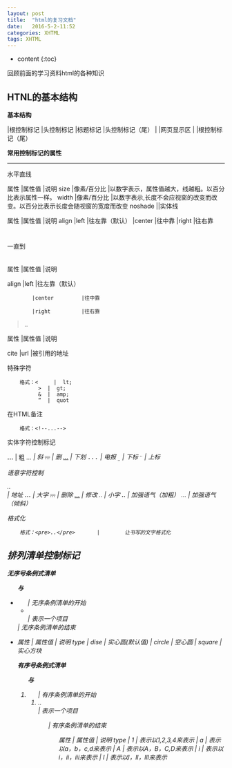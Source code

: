 ```yaml
---
layout: post
title:  "html的复习文档"
date:   2016-5-2-11:52
categories: XHTML
tags: XHTML
---
```


* content
{:toc}

回顾前面的学习资料html的各种知识




## HTNL的基本结构

**基本结构**

<html>			|根控制标记
<head>			|头控制标记
<title>标题</title>       |标题标记
</hesd>			|头控制标记（尾）
<body>			|
				|网页显示区
</body>			|
</html>			|根控制标记（尾）

**常用控制标记的属性**

<hr>水平直线

属性		|属性值			|说明
size		|像素/百分比		|以数字表示，属性值越大，线越粗。以百分比表示属性一样。
width		|像素/百分比		|以数字表示,长度不会应视窗的改变而改变。以百分比表示长度会随视窗的宽度而改变
noshade		||实体线

<p>

属性		|属性值			|说明
align		|left			|往左靠（默认）
			|center			|往中靠
			|right			|往右靠

<h1></h1>一直到<h6></h6>

属性		|属性值			|说明

align		|left			|往左靠（默认）

			|center			|往中靠
			
			|right			|往右靠
			
<blockquote>..</blockquote>	
		
属性		|属性值			|说明

cite		|url			|被引用的地址


特殊字符

		格式：<	 |	lt;
			  >	 |	gt;
			  &	 |	amp;
			  “	 |	quot

在HTML备注

		格式：<!--...-->

实体字符控制标记

<b>...</b>	|	粗
<i>...<i>	|	斜
<s>...</s>	|	删
<u>...</u>	|	下划
<tt>...</tt>	|	电报
<sub>..</sub>	|	下标
<sup>..</sup>	|	上标

语意字符控制

<address>..</address>	|		地址
<big>...</big>			|		大字
<del>...</del>			|		删除
<ins>...</ins>			|		修改
<samll>..</samll>		|		小字
<strong>..</strong>		|		加强语气（加粗）
<em>...</em>			|		加强语气（倾斜）

格式化

		格式：<pre>..</pre>	   |		让书写的文字格式化


## 排列清单控制标记

**无序号条例式清单<ul>与<li>**

<ul>		|	无序条例清单的开始
 <li></li>	|	表示一个项目
</ul>		|	无序条例清单的结束

<li>

属性		|	属性值			|	说明
type		|	 dise			|	 实心圆(默认值)
			|	 circle			|	 空心圆
			|	 square			|	 实心方块

**有序号条例式清单<ol>与<li>**

<ol>			|	有序条例清单的开始
 <li>..</li>	|	表示一个项目
<ol>			|	有序条例清单的结束

<ol>

属性		|	属性值			|	说明
type		|	 1				|	 表示以1,2,3,4来表示
			|	 a				|	 表示以a，b，c,d来表示
			|	 A				|	 表示以A，B，C,D来表示
			|	 i				|	 表示以i，ii，iii来表示
			|	 l				|	 表示以l，ll，lll来表示



